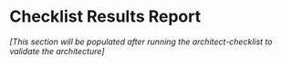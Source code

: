 # Checklist Results Report

*[This section will be populated after running the architect-checklist to validate the architecture]*
